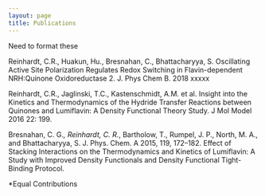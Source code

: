```yaml
---
layout: page
title: Publications
---
```

Need to format these

Reinhardt, C.R., Huakun, Hu., Bresnahan, C., Bhattacharyya, S. Oscillating Active Site Polarization Regulates Redox Switching in Flavin-dependent NRH:Quinone Oxidoreductase 2. J. Phys Chem B. 2018 xxxxx

Reinhardt, C.R., Jaglinski, T.C., Kastenschmidt, A.M. et al. Insight into the Kinetics and Thermodynamics of the Hydride Transfer Reactions between Quinones and Lumiflavin: A Density Functional Theory Study. J Mol Model 2016 22: 199. 

Bresnahan, C. G.*, Reinhardt, C. R.*, Bartholow, T., Rumpel, J. P., North, M. A., and Bhattacharyya, S. J. Phys. Chem. A 2015, 119, 172–182. Effect of Stacking Interactions on the Thermodynamics and Kinetics of Lumiflavin: A Study with Improved Density Functionals and Density Functional Tight-Binding Protocol. 

*Equal Contributions
